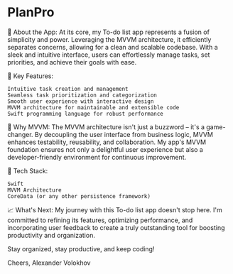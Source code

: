 # PlanPro
📝 About the App:
At its core, my To-do list app represents a fusion of simplicity and power. Leveraging the MVVM architecture, it efficiently separates concerns, allowing for a clean and scalable codebase. With a sleek and intuitive interface, users can effortlessly manage tasks, set priorities, and achieve their goals with ease.

🚀 Key Features:

    Intuitive task creation and management
    Seamless task prioritization and categorization
    Smooth user experience with interactive design
    MVVM architecture for maintainable and extensible code
    Swift programming language for robust performance

🌟 Why MVVM:
The MVVM architecture isn't just a buzzword – it's a game-changer. By decoupling the user interface from business logic, MVVM enhances testability, reusability, and collaboration. My app's MVVM foundation ensures not only a delightful user experience but also a developer-friendly environment for continuous improvement.

🔧 Tech Stack:

    Swift
    MVVM Architecture
    CoreData (or any other persistence framework)

📈 What's Next:
My journey with this To-do list app doesn't stop here. I'm committed to refining its features, optimizing performance, and incorporating user feedback to create a truly outstanding tool for boosting productivity and organization.


Stay organized, stay productive, and keep coding!

Cheers,
Alexander Volokhov
